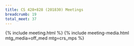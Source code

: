 ```yaml
---
title: CS 428+828 (201830) Meetings
breadcrumb: 19
total_meet: 37
---
```

{% include meeting.html %}
{% include meeting-media.html mtg_media=off_med mtg=crs_mps %}
